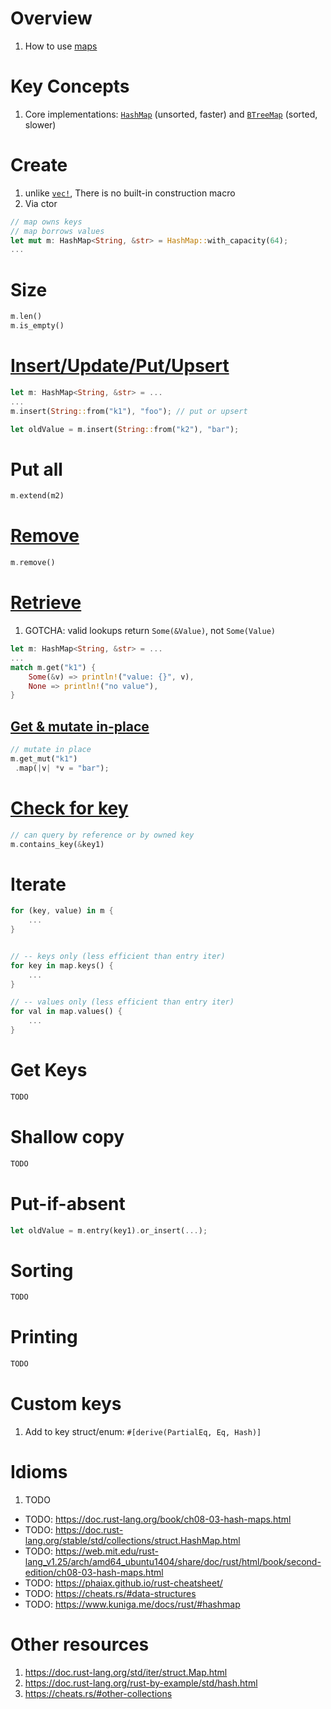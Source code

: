 # Overview
1. How to use [maps](https://doc.rust-lang.org/std/iter/struct.Map.html)


# Key Concepts
1. Core implementations: [`HashMap`](https://doc.rust-lang.org/std/collections/struct.HashMap.html) (unsorted, faster) and [`BTreeMap`](https://doc.rust-lang.org/std/collections/struct.BTreeMap.html) (sorted, slower)


# Create
1. unlike [`vec!`](https://doc.rust-lang.org/std/macro.vec.html), There is no built-in construction macro
1. Via ctor
```rust
// map owns keys
// map borrows values
let mut m: HashMap<String, &str> = HashMap::with_capacity(64);
...
```


# Size
```rust
m.len()
m.is_empty()
```


# [Insert/Update/Put/Upsert](https://doc.rust-lang.org/std/collections/struct.HashMap.html#method.insert)
```rust
let m: HashMap<String, &str> = ...
...
m.insert(String::from("k1"), "foo"); // put or upsert

let oldValue = m.insert(String::from("k2"), "bar");
```

# Put all
```rust
m.extend(m2)
```


# [Remove](https://doc.rust-lang.org/std/collections/struct.HashMap.html#method.remove)
```rust
m.remove()
```


# [Retrieve](https://doc.rust-lang.org/std/collections/struct.HashMap.html#method.get)
1. GOTCHA: valid lookups return `Some(&Value)`, not `Some(Value)`
```rust
let m: HashMap<String, &str> = ...
...
match m.get("k1") {
    Some(&v) => println!("value: {}", v),
    None => println!("no value"),
}
```


## [Get & mutate in-place](https://doc.rust-lang.org/std/collections/struct.HashMap.html#method.get_mut)
```rust
// mutate in place
m.get_mut("k1")
 .map(|v| *v = "bar");
```


# [Check for key](https://doc.rust-lang.org/std/collections/struct.HashMap.html#method.contains_key)
```rust
// can query by reference or by owned key
m.contains_key(&key1)
```


# Iterate
```rust
for (key, value) in m {
    ...
}


// -- keys only (less efficient than entry iter)
for key in map.keys() {
    ...
}

// -- values only (less efficient than entry iter)
for val in map.values() {
    ...
}
```


# Get Keys
```rust
TODO
```


# Shallow copy
```rust
TODO
```


# Put-if-absent
```rust
let oldValue = m.entry(key1).or_insert(...);
```


# Sorting
```rust
TODO
```


# Printing
```rust
TODO
```


# Custom keys
1. Add to key struct/enum: `#[derive(PartialEq, Eq, Hash)]`


# Idioms
1. TODO



- TODO: https://doc.rust-lang.org/book/ch08-03-hash-maps.html
- TODO: https://doc.rust-lang.org/stable/std/collections/struct.HashMap.html
- TODO: https://web.mit.edu/rust-lang_v1.25/arch/amd64_ubuntu1404/share/doc/rust/html/book/second-edition/ch08-03-hash-maps.html
- TODO: https://phaiax.github.io/rust-cheatsheet/
- TODO: https://cheats.rs/#data-structures
- TODO: https://www.kuniga.me/docs/rust/#hashmap


# Other resources
1. https://doc.rust-lang.org/std/iter/struct.Map.html
1. https://doc.rust-lang.org/rust-by-example/std/hash.html
1. https://cheats.rs/#other-collections
